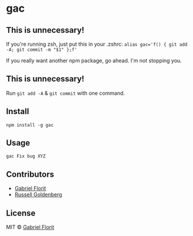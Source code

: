 # gac

## This is unnecessary!
If you're running zsh, just put this in your .zshrc:
`alias gac='f() { git add -A; git commit -m "$1" };f'`

If you really want another npm package, go ahead. I'm not stopping you.

## This is unnecessary!

Run `git add -A` & `git commit` with one command.

## Install
`npm install -g gac`

## Usage
`gac Fix bug XYZ`

## Contributors

- [Gabriel Florit](https://github.com/gabrielflorit/)
- [Russell Goldenberg](https://github.com/russellgoldenberg)

## License
MIT © [Gabriel Florit](http://gabrielflorit.github.io)
